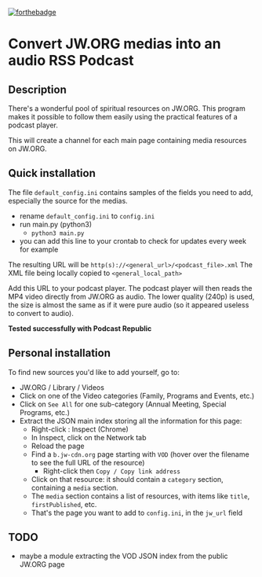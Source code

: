 [![forthebadge](https://forthebadge.com/images/badges/built-with-love.svg)](https://forthebadge.com)

# Convert JW.ORG medias into an audio RSS Podcast

## Description

There's a wonderful pool of spiritual resources on JW.ORG.
This program makes it possible to follow them easily using the practical features of a podcast player.

This will create a channel for each main page containing media resources on JW.ORG.

## Quick installation

The file `default_config.ini` contains samples of the fields you need to add, especially the source for the medias.

- rename `default_config.ini` to `config.ini`
- run main.py (python3)
  - ```python3 main.py```
- you can add this line to your crontab to check for updates every week for example

The resulting URL will be `http(s)://<general_url>/<podcast_file>.xml`
The XML file being locally copied to `<general_local_path>`

Add this URL to your podcast player.
The podcast player will then reads the MP4 video directly from JW.ORG as audio. The lower quality (240p) is used, the size is almost the same as if it were pure audio (so it appeared useless to convert to audio).

**Tested successfully with Podcast Republic**

## Personal installation

To find new sources you'd like to add yourself, go to:
- JW.ORG / Library / Videos
- Click on one of the Video categories (Family, Programs and Events, etc.)
- Click on `See All` for one sub-category (Annual Meeting, Special Programs, etc.)
- Extract the JSON main index storing all the information for this page:
  - Right-click : Inspect (Chrome)
  - In Inspect, click on the Network tab
  - Reload the page
  - Find a `b.jw-cdn.org` page starting with `VOD` (hover over the filename to see the full URL of the resource)
    - Right-click then `Copy / Copy link address`
  - Click on that resource: it should contain a `category` section, containing a `media` section.
  - The `media` section contains a list of resources, with items like `title`, `firstPublished`, etc.
  - That's the page you want to add to `config.ini`, in the `jw_url` field

## TODO

- maybe a module extracting the VOD JSON index from the public JW.ORG page
